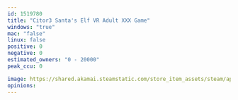 ```yaml
---
id: 1519780
title: "Citor3 Santa's Elf VR Adult XXX Game"
windows: "true"
mac: "false"
linux: false
positive: 0
negative: 0
estimated_owners: "0 - 20000"
peak_ccu: 0

image: https://shared.akamai.steamstatic.com/store_item_assets/steam/apps/1519780/header.jpg?t=1613072194
opinions:
---
```

